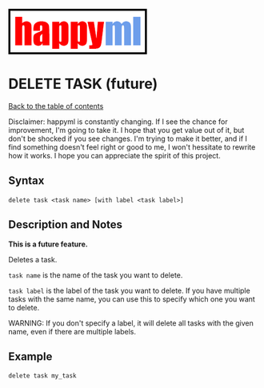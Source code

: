 ![happyml](../../happyml.png)

# DELETE TASK (future)
[Back to the table of contents](../README.md)

Disclaimer: happyml is constantly changing. If I see the chance for improvement, I'm going to take it. I hope that you get value out of it,
but don't be shocked if you see changes. I'm trying to make it better, and if I find something doesn't feel right or good to me, I won't hessitate
to rewrite how it works. I hope you can appreciate the spirit of this project.

## Syntax

```happyml
delete task <task name> [with label <task label>]
```

## Description and Notes
**This is a future feature.**

Deletes a task.

`task name` is the name of the task you want to delete.

`task label` is the label of the task you want to delete. If you have multiple tasks with the same name, you can use this to specify which one you want to delete.

WARNING: If you don't specify a label, it will delete all tasks with the given name, even if there are multiple labels.

## Example

```happyml
delete task my_task
```



